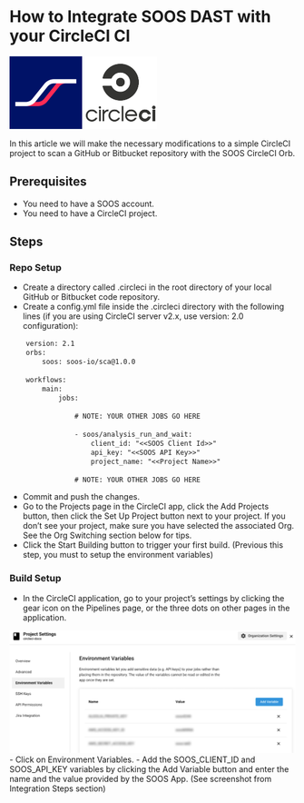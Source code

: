 # How to Integrate SOOS DAST with your CircleCI CI

<img src="../assets/img/SOOS-Icon.png" alt="SOOS" width="128" height="128">
<img src="../assets/img/circleci.png" alt="CircleCI" width="128" height="128">

In this article we will make the necessary modifications to a simple CircleCI project to scan a GitHub or Bitbucket repository with the SOOS CircleCI Orb.

## Prerequisites

- You need to have a SOOS account.
- You need to have a CircleCI project.

## Steps

### **Repo Setup**
- Create a directory called .circleci in the root directory of your local GitHub or Bitbucket code repository.
- Create a config.yml file inside the .circleci directory with the following lines (if you are using CircleCI server v2.x, use version: 2.0 configuration):

```
    version: 2.1
    orbs:
        soos: soos-io/sca@1.0.0

    workflows:
        main:
            jobs:

                # NOTE: YOUR OTHER JOBS GO HERE

                - soos/analysis_run_and_wait:
                    client_id: "<<SOOS Client Id>>"
                    api_key: "<<SOOS API Key>>"
                    project_name: "<<Project Name>>"

                # NOTE: YOUR OTHER JOBS GO HERE
```


- Commit and push the changes.
- Go to the Projects page in the CircleCI app, click the Add Projects button, then click the Set Up Project button next to your project. If you don’t see your project, make sure you have selected the associated Org. See the Org Switching section below for tips.
- Click the Start Building button to trigger your first build. (Previous this step, you must to setup the environment variables)

### **Build Setup**
- In the CircleCI application, go to your project’s settings by clicking the gear icon on the Pipelines page, or the three dots on other pages in the application.
<img src="../assets/img/circleci-settings.png">
- Click on Environment Variables.
- Add the SOOS_CLIENT_ID and SOOS_API_KEY variables by clicking the Add Variable button and enter the name and the value provided by the SOOS App. (See screenshot from Integration Steps section) 

